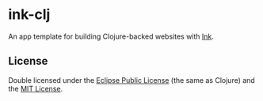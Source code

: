 # ink-clj 

An app template for building Clojure-backed websites with [Ink][i].

## License

Double licensed under the [Eclipse Public License](http://www.eclipse.org/legal/epl-v10.html) (the same as Clojure) and
the [MIT License](http://opensource.org/licenses/MIT).

[i]: http://ink.sapo.pt